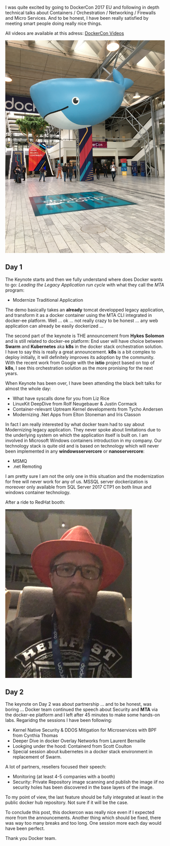 <!--
.. title: DockerCon EU 2017
.. slug: dockercon-eu-2017
.. date: 2017-10-22 15:35:13 UTC
.. tags: docker, devops, conference, container, windows
.. category: conference
.. link: 
.. description: Brief feedback from DockerCon2017@Copenhagen 
.. type: text
-->


I was quite excited by going to DockerCon 2017 EU and following in depth technical talks about Containers / Orchestration / Networking / Firewalls and Micro Services.
And to be honest, I have been really satisfied by meeting smart people doing really nice things.

All videos are available at this adress: [DockerCon Videos](https://dockercon.docker.com)

<!-- TEASER_END -->

![DockerCon Main Entrance](/galleries/dockercon2017/entrance.jpg)

Day 1
----

The Keynote starts and then we fully understand where does Docker wants to go: *Leading the Legacy Application run cycle* with what they call the *MTA* program: 

  * Modernize Traditional Application

The demo basically takes an **already** tomcat developped legacy application, and transform it as a docker container using the MTA CLI integrated in docker-ee platform.
Well ... ok ... not really crazy to be honest ... any web application can already be easily dockerized ...

The second part of the keynote is THE announcement from **Hykes Solomon** and is still related to  docker-ee platform: End user will have choice between **Swarm** and **Kubernetes** aka **k8s** in
the docker stack orchestration solution. I have to say this is really a great announcement. **k8s** is a bit complex to deploy initially, it will definitely improves its adoption by the community. 
With the recent work from Google with the **istio** project based on top of **k8s**, I see this orchestration solution as the more pronising for the next years.

When Keynote has been over, I have been attending the black belt talks for almost the whole day:
  
  * What have syscalls done for you from Liz Rice
  * LinuxKit DeepDive from Rolf Neugebauer & Justin Cormack
  * Container-relevant Uptream Kernel developments from Tycho Andersen
  * Modernizing .Net Apps from Elton Stoneman and Iris Classon
  
In fact I am really interested by what docker team had to say about Modernizing legacy application. They never spoke about limitations due to the underlying system on which the application 
itself is built on. I am involved in Microsoft Windows containers introduction in my company. Our technology stack is quite old and is based on technology which will never been implemented in
any **windowsservercore** or **nanoservercore**:
  
  * MSMQ
  * .net Remoting
  
I am pretty sure I am not the only one in this situation and the modernization for free will never work for any of us. 
MSSQL server dockerization is moreover only available from SQL Server 2017 CTP1 on both linux and windows container technology.

After a ride to RedHat booth:

<img src="/galleries/dockercon2017/red_hat.jpg" width="400px">


Day 2
---

The keynote on Day 2 was about partnership ... and to be honest, was boring ... Docker team continued the speech about Security and **MTA** via the docker-ee platform and I left after 45 minutes to make some hands-on labs.
Regaridng the sessions I have been following:
  
  * Kernel Native Security & DDOS Mitigation for Microservices with BPF from Cynthia Thomas
  * Deeper Dive in docker Overlay Networks from Laurent Bernaille
  * Lookging under the hood: Containerd from Scott Coulton
  * Special session about kubernetes in a docker stack environment in replacement of Swarm.

A lot of partners, resellers focused their speech:

  * Monitoring (at least 4-5 companies with a booth)
  * Security: Private Repository image scanning and publish the image iif no security holes has been discovered in the base layers of the image.
    
To my point of view, the last feature should be fully integrated at least in the public docker hub repository. Not sure if it will be the case.


To conclude this post, this dockercon was really nice even if I expected more from the announcements. Another thing which should be fixed, there was way too many breaks and too long.
One session more each day would have been perfect.

Thank you Docker team.


